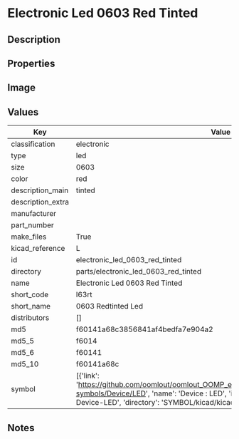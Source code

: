 # Electronic Led 0603 Red Tinted

## Description

## Properties


## Image


## Values

| Key | Value |
| --- | --- |
| classification | electronic |
| type | led |
| size | 0603 |
| color | red |
| description_main | tinted |
| description_extra |  |
| manufacturer |  |
| part_number |  |
| make_files | True |
| kicad_reference | L |
| id | electronic_led_0603_red_tinted |
| directory | parts/electronic_led_0603_red_tinted |
| name | Electronic Led 0603 Red Tinted |
| short_code | l63rt |
| short_name | 0603 Redtinted Led |
| distributors | [] |
| md5 | f60141a68c3856841af4bedfa7e904a2 |
| md5_5 | f6014 |
| md5_6 | f60141 |
| md5_10 | f60141a68c |
| symbol | [{'link': 'https://github.com/oomlout/oomlout_OOMP_eda_V2/tree/main/SYMBOL/kicad/kicad-symbols/Device/LED', 'name': 'Device : LED', 'id': 'SYMBOL-kicad-kicad-symbols-Device-LED', 'directory': 'SYMBOL/kicad/kicad-symbols/Device/LED/'}] |

## Notes

